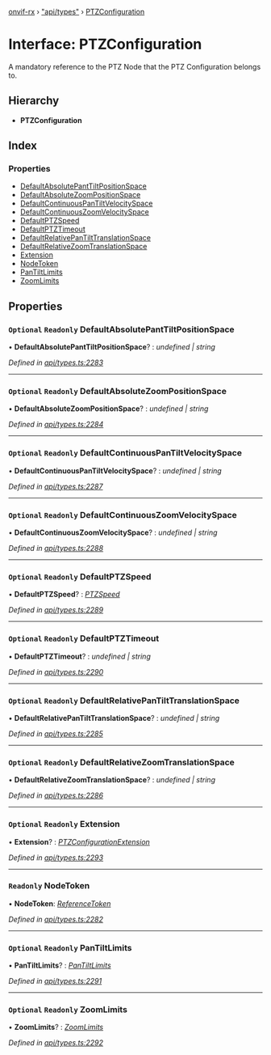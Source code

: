 [onvif-rx](../README.md) › ["api/types"](../modules/_api_types_.md) › [PTZConfiguration](_api_types_.ptzconfiguration.md)

# Interface: PTZConfiguration

A mandatory reference to the PTZ Node that the PTZ Configuration belongs to.

## Hierarchy

* **PTZConfiguration**

## Index

### Properties

* [DefaultAbsolutePantTiltPositionSpace](_api_types_.ptzconfiguration.md#optional-readonly-defaultabsolutepanttiltpositionspace)
* [DefaultAbsoluteZoomPositionSpace](_api_types_.ptzconfiguration.md#optional-readonly-defaultabsolutezoompositionspace)
* [DefaultContinuousPanTiltVelocitySpace](_api_types_.ptzconfiguration.md#optional-readonly-defaultcontinuouspantiltvelocityspace)
* [DefaultContinuousZoomVelocitySpace](_api_types_.ptzconfiguration.md#optional-readonly-defaultcontinuouszoomvelocityspace)
* [DefaultPTZSpeed](_api_types_.ptzconfiguration.md#optional-readonly-defaultptzspeed)
* [DefaultPTZTimeout](_api_types_.ptzconfiguration.md#optional-readonly-defaultptztimeout)
* [DefaultRelativePanTiltTranslationSpace](_api_types_.ptzconfiguration.md#optional-readonly-defaultrelativepantilttranslationspace)
* [DefaultRelativeZoomTranslationSpace](_api_types_.ptzconfiguration.md#optional-readonly-defaultrelativezoomtranslationspace)
* [Extension](_api_types_.ptzconfiguration.md#optional-readonly-extension)
* [NodeToken](_api_types_.ptzconfiguration.md#readonly-nodetoken)
* [PanTiltLimits](_api_types_.ptzconfiguration.md#optional-readonly-pantiltlimits)
* [ZoomLimits](_api_types_.ptzconfiguration.md#optional-readonly-zoomlimits)

## Properties

### `Optional` `Readonly` DefaultAbsolutePantTiltPositionSpace

• **DefaultAbsolutePantTiltPositionSpace**? : *undefined | string*

*Defined in [api/types.ts:2283](https://github.com/patrickmichalina/onvif-rx/blob/3e9b152/src/api/types.ts#L2283)*

___

### `Optional` `Readonly` DefaultAbsoluteZoomPositionSpace

• **DefaultAbsoluteZoomPositionSpace**? : *undefined | string*

*Defined in [api/types.ts:2284](https://github.com/patrickmichalina/onvif-rx/blob/3e9b152/src/api/types.ts#L2284)*

___

### `Optional` `Readonly` DefaultContinuousPanTiltVelocitySpace

• **DefaultContinuousPanTiltVelocitySpace**? : *undefined | string*

*Defined in [api/types.ts:2287](https://github.com/patrickmichalina/onvif-rx/blob/3e9b152/src/api/types.ts#L2287)*

___

### `Optional` `Readonly` DefaultContinuousZoomVelocitySpace

• **DefaultContinuousZoomVelocitySpace**? : *undefined | string*

*Defined in [api/types.ts:2288](https://github.com/patrickmichalina/onvif-rx/blob/3e9b152/src/api/types.ts#L2288)*

___

### `Optional` `Readonly` DefaultPTZSpeed

• **DefaultPTZSpeed**? : *[PTZSpeed](_api_types_.ptzspeed.md)*

*Defined in [api/types.ts:2289](https://github.com/patrickmichalina/onvif-rx/blob/3e9b152/src/api/types.ts#L2289)*

___

### `Optional` `Readonly` DefaultPTZTimeout

• **DefaultPTZTimeout**? : *undefined | string*

*Defined in [api/types.ts:2290](https://github.com/patrickmichalina/onvif-rx/blob/3e9b152/src/api/types.ts#L2290)*

___

### `Optional` `Readonly` DefaultRelativePanTiltTranslationSpace

• **DefaultRelativePanTiltTranslationSpace**? : *undefined | string*

*Defined in [api/types.ts:2285](https://github.com/patrickmichalina/onvif-rx/blob/3e9b152/src/api/types.ts#L2285)*

___

### `Optional` `Readonly` DefaultRelativeZoomTranslationSpace

• **DefaultRelativeZoomTranslationSpace**? : *undefined | string*

*Defined in [api/types.ts:2286](https://github.com/patrickmichalina/onvif-rx/blob/3e9b152/src/api/types.ts#L2286)*

___

### `Optional` `Readonly` Extension

• **Extension**? : *[PTZConfigurationExtension](_api_types_.ptzconfigurationextension.md)*

*Defined in [api/types.ts:2293](https://github.com/patrickmichalina/onvif-rx/blob/3e9b152/src/api/types.ts#L2293)*

___

### `Readonly` NodeToken

• **NodeToken**: *[ReferenceToken](../modules/_api_types_.md#referencetoken)*

*Defined in [api/types.ts:2282](https://github.com/patrickmichalina/onvif-rx/blob/3e9b152/src/api/types.ts#L2282)*

___

### `Optional` `Readonly` PanTiltLimits

• **PanTiltLimits**? : *[PanTiltLimits](_api_types_.ptzconfiguration.md#optional-readonly-pantiltlimits)*

*Defined in [api/types.ts:2291](https://github.com/patrickmichalina/onvif-rx/blob/3e9b152/src/api/types.ts#L2291)*

___

### `Optional` `Readonly` ZoomLimits

• **ZoomLimits**? : *[ZoomLimits](_api_types_.ptzconfiguration.md#optional-readonly-zoomlimits)*

*Defined in [api/types.ts:2292](https://github.com/patrickmichalina/onvif-rx/blob/3e9b152/src/api/types.ts#L2292)*
